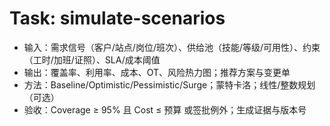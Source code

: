 # Task: simulate-scenarios

- 输入：需求信号（客户/站点/岗位/班次）、供给池（技能/等级/可用性）、约束（工时/加班/证照）、SLA/成本阈值
- 输出：覆盖率、利用率、成本、OT、风险热力图；推荐方案与变更单
- 方法：Baseline/Optimistic/Pessimistic/Surge；蒙特卡洛；线性/整数规划（可选）
- 验收：Coverage ≥ 95% 且 Cost ≤ 预算 或签批例外；生成证据与版本号
